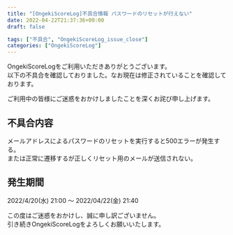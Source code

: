 ```yaml
---
title: "[OngekiScoreLog]不具合情報 パスワードのリセットが行えない"
date: 2022-04-22T21:37:36+09:00
draft: false

tags: ["不具合", "OngekiScoreLog_issue_close"]
categories: ["OngekiScoreLog"]
---
```


OngekiScoreLogをご利用いただきありがとうございます。  
以下の不具合を確認しておりました。なお現在は修正されていることを確認しております。

<!--more-->

ご利用中の皆様にご迷惑をおかけしましたことを深くお詫び申し上げます。

## 不具合内容

メールアドレスによるパスワードのリセットを実行すると500エラーが発生する。  
または正常に遷移するが正しくリセット用のメールが送信されない。

## 発生期間

2022/4/20(水) 21:00 ～ 2022/04/22(金) 21:40

この度はご迷惑をおかけし、誠に申し訳ございません。  
引き続きOngekiScoreLogをよろしくお願いいたします。
